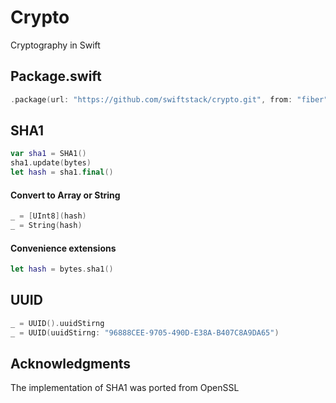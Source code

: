 # Crypto

Cryptography in Swift

## Package.swift

```swift
.package(url: "https://github.com/swiftstack/crypto.git", from: "fiber")
```

## SHA1

```swift
var sha1 = SHA1()
sha1.update(bytes)
let hash = sha1.final()
```

#### Convert to Array or String
```swift
_ = [UInt8](hash)
_ = String(hash)
```

#### Convenience extensions
```swift
let hash = bytes.sha1()
```

## UUID

```swift
_ = UUID().uuidStirng
_ = UUID(uuidStirng: "96888CEE-9705-490D-E38A-B407C8A9DA65")
```

## Acknowledgments

The implementation of SHA1 was ported from OpenSSL
